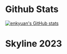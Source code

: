 # Github Stats

[![enkyuan's GitHub stats](https://github-readme-stats.vercel.app/api?username=enkyuan&show_icons=true&theme=dark)](https://github.com/anuraghazra/github-readme-stats)

# Skyline 2023

<script src="https://embed.github.com/view/3d/enkyuan/skyline/master/enkyuan-2022.stl"></script>
